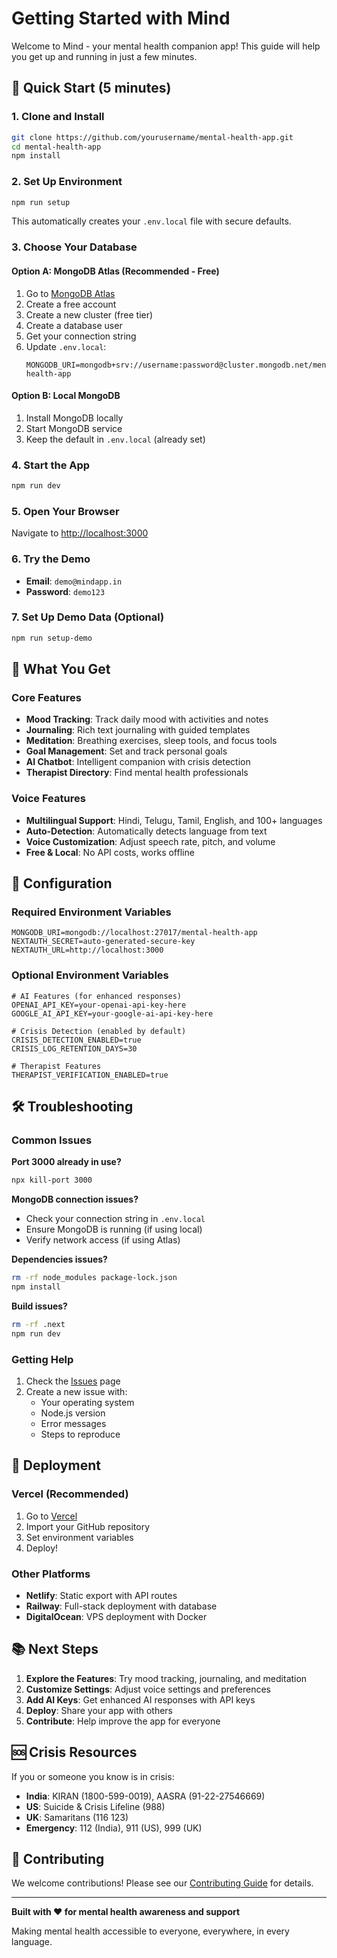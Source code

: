 # Getting Started with Mind

Welcome to Mind - your mental health companion app! This guide will help you get up and running in just a few minutes.

## 🚀 Quick Start (5 minutes)

### 1. Clone and Install
```bash
git clone https://github.com/yourusername/mental-health-app.git
cd mental-health-app
npm install
```

### 2. Set Up Environment
```bash
npm run setup
```
This automatically creates your `.env.local` file with secure defaults.

### 3. Choose Your Database

#### Option A: MongoDB Atlas (Recommended - Free)
1. Go to [MongoDB Atlas](https://www.mongodb.com/atlas)
2. Create a free account
3. Create a new cluster (free tier)
4. Create a database user
5. Get your connection string
6. Update `.env.local`:
   ```env
   MONGODB_URI=mongodb+srv://username:password@cluster.mongodb.net/mental-health-app
   ```

#### Option B: Local MongoDB
1. Install MongoDB locally
2. Start MongoDB service
3. Keep the default in `.env.local` (already set)

### 4. Start the App
```bash
npm run dev
```

### 5. Open Your Browser
Navigate to [http://localhost:3000](http://localhost:3000)

### 6. Try the Demo
- **Email**: `demo@mindapp.in`
- **Password**: `demo123`

### 7. Set Up Demo Data (Optional)
```bash
npm run setup-demo
```

## 🎯 What You Get

### Core Features
- **Mood Tracking**: Track daily mood with activities and notes
- **Journaling**: Rich text journaling with guided templates
- **Meditation**: Breathing exercises, sleep tools, and focus tools
- **Goal Management**: Set and track personal goals
- **AI Chatbot**: Intelligent companion with crisis detection
- **Therapist Directory**: Find mental health professionals

### Voice Features
- **Multilingual Support**: Hindi, Telugu, Tamil, English, and 100+ languages
- **Auto-Detection**: Automatically detects language from text
- **Voice Customization**: Adjust speech rate, pitch, and volume
- **Free & Local**: No API costs, works offline

## 🔧 Configuration

### Required Environment Variables
```env
MONGODB_URI=mongodb://localhost:27017/mental-health-app
NEXTAUTH_SECRET=auto-generated-secure-key
NEXTAUTH_URL=http://localhost:3000
```

### Optional Environment Variables
```env
# AI Features (for enhanced responses)
OPENAI_API_KEY=your-openai-api-key-here
GOOGLE_AI_API_KEY=your-google-ai-api-key-here

# Crisis Detection (enabled by default)
CRISIS_DETECTION_ENABLED=true
CRISIS_LOG_RETENTION_DAYS=30

# Therapist Features
THERAPIST_VERIFICATION_ENABLED=true
```

## 🛠️ Troubleshooting

### Common Issues

**Port 3000 already in use?**
```bash
npx kill-port 3000
```

**MongoDB connection issues?**
- Check your connection string in `.env.local`
- Ensure MongoDB is running (if using local)
- Verify network access (if using Atlas)

**Dependencies issues?**
```bash
rm -rf node_modules package-lock.json
npm install
```

**Build issues?**
```bash
rm -rf .next
npm run dev
```

### Getting Help
1. Check the [Issues](https://github.com/yourusername/mental-health-app/issues) page
2. Create a new issue with:
   - Your operating system
   - Node.js version
   - Error messages
   - Steps to reproduce

## 🚀 Deployment

### Vercel (Recommended)
1. Go to [Vercel](https://vercel.com)
2. Import your GitHub repository
3. Set environment variables
4. Deploy!

### Other Platforms
- **Netlify**: Static export with API routes
- **Railway**: Full-stack deployment with database
- **DigitalOcean**: VPS deployment with Docker

## 📚 Next Steps

1. **Explore the Features**: Try mood tracking, journaling, and meditation
2. **Customize Settings**: Adjust voice settings and preferences
3. **Add AI Keys**: Get enhanced AI responses with API keys
4. **Deploy**: Share your app with others
5. **Contribute**: Help improve the app for everyone

## 🆘 Crisis Resources

If you or someone you know is in crisis:
- **India**: KIRAN (1800-599-0019), AASRA (91-22-27546669)
- **US**: Suicide & Crisis Lifeline (988)
- **UK**: Samaritans (116 123)
- **Emergency**: 112 (India), 911 (US), 999 (UK)

## 🤝 Contributing

We welcome contributions! Please see our [Contributing Guide](CONTRIBUTING.md) for details.

---

**Built with ❤️ for mental health awareness and support**

Making mental health accessible to everyone, everywhere, in every language.
